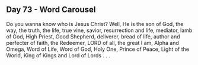 ## Day 73 - Word Carousel

Do you wanna know who is Jesus Christ? Well, He is the son of God, the way, the truth, the life, true vine, savior, resurrection and life, mediator, lamb of God, High Priest, Good Shepherd, deliverer, bread of life, author and perfecter of faith, the Redeemer, LORD of all, the great I am, Alpha and Omega, Word of Life, Word of God, Holy One, Prince of Peace, Light of the World, King of Kings and Lord of Lords . . .